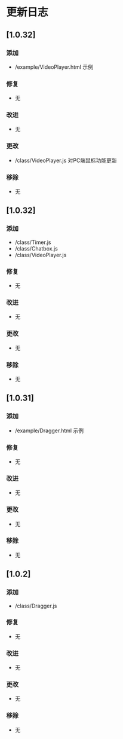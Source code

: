 # 更新日志

## [1.0.32]

### 添加
- /example/VideoPlayer.html 示例

### 修复
- 无

### 改进
- 无

### 更改
- /class/VideoPlayer.js 对PC端鼠标功能更新

### 移除
- 无

## [1.0.32]

### 添加
- /class/Timer.js
- /class/Chatbox.js
- /class/VideoPlayer.js

### 修复
- 无

### 改进
- 无

### 更改
- 无

### 移除
- 无

## [1.0.31]

### 添加
- /example/Dragger.html 示例

### 修复
- 无

### 改进
- 无

### 更改
- 无

### 移除
- 无

## [1.0.2]

### 添加
- /class/Dragger.js

### 修复
- 无

### 改进
- 无

### 更改
- 无

### 移除
- 无